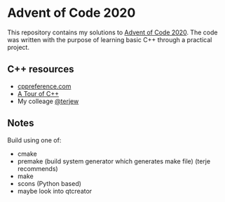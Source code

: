 # Advent of Code 2020

This repository contains my solutions to [Advent of Code 2020](https://adventofcode.com/2020).
The code was written with the purpose of learning basic C++ through a practical project.

## C++ resources

- [cppreference.com](https://en.cppreference.com/w/)
- [A Tour of C++](https://www.amazon.com/Tour-2nd-Depth-Bjarne-Stroustrup/dp/0134997832)
- My colleage [@terjew](https://github.com/terjew/)

## Notes

Build using one of:

- cmake
- premake (build system generator which generates make file) (terje recommends)
- make
- scons (Python based)
- maybe look into qtcreator
